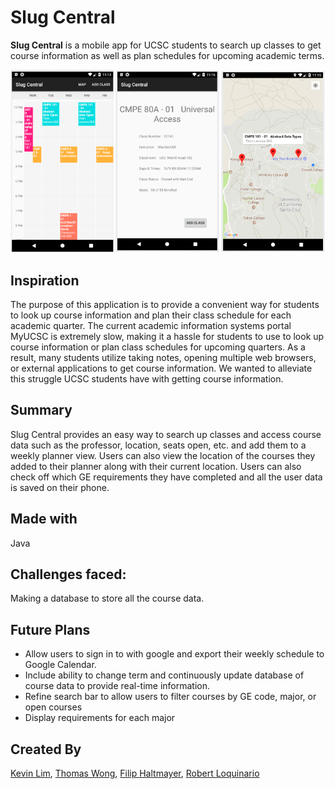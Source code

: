 # Slug Central
**Slug Central** is a mobile app for UCSC students to search up classes to get course information as well as plan schedules for upcoming academic terms.

![](images/screen-shot.png)

## Inspiration
The purpose of this application is to provide a convenient way for students to look up course information and plan their class schedule for each academic quarter. The current academic information systems portal MyUCSC is extremely slow, making it a hassle for students to use to look up course information or plan class schedules for upcoming quarters. As a result, many students utilize taking notes, opening multiple web browsers, or external applications to get course information. We wanted to alleviate this struggle UCSC students have with getting course information.

## Summary
Slug Central provides an easy way to search up classes and access course data such as the professor, location, seats open, etc. and add them to a weekly planner view. Users can also view the location of the courses they added to their planner along with their current location. Users can also check off which GE requirements they have completed and all the user data is saved on their phone.

## Made with
Java

## Challenges faced:
Making a database to store all the course data.

## Future Plans
* Allow users to sign in to with google and export their weekly schedule to Google Calendar. 
* Include ability to change term and continuously update database of course data to provide real-time information.
* Refine search bar to allow users to filter courses by GE code, major, or open courses
* Display requirements for each major

## Created By
[Kevin Lim](https://github.com/klimbin), [Thomas Wong](https://github.com/twong40), [Filip Haltmayer](https://github.com/fhaltmayer), [Robert Loquinario](https://github.com/lokinario)
